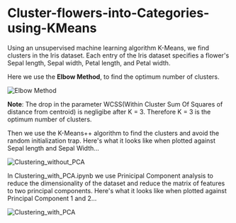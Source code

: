 # Cluster-flowers-into-Categories-using-KMeans
Using an unsupervised machine learning algorithm K-Means, we find clusters in the Iris dataset. Each entry of the Iris dataset specifies a flower's Sepal length, 
Sepal width, Petal length, and Petal width.

Here we use the **Elbow Method**, to find the optimum number of clusters.

![Elbow Method](https://user-images.githubusercontent.com/66300295/120334537-55b7cf00-c30e-11eb-98e5-af3ac2aa4a8c.png)

**Note**: The drop in the parameter WCSS(Within Cluster Sum Of Squares of distance from centroid) is negligibe after K = 3. Therefore K = 3 is the optimum number of clusters.

Then we use the K-Means++ algorithm to find the clusters and avoid the random initialization trap.
Here's what it looks like when plotted against Sepal length and Sepal Width...

![Clustering_without_PCA](https://user-images.githubusercontent.com/66300295/120334589-610afa80-c30e-11eb-9733-ea3cd6e8b119.png)

In Clustering_with_PCA.ipynb we use Prinicipal Component analysis to reduce the dimensionality of the dataset and reduce the matrix of features to two principal components.
Here's what it looks like when plotted against Principal Component 1 and 2...

![Clustering_with_PCA](https://user-images.githubusercontent.com/66300295/120334632-6a946280-c30e-11eb-8fb4-299c6e68c915.png)

